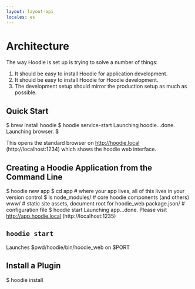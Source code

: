 ```yaml
---
layout: layout-api
locales: es
---
```


# Architecture

The way Hoodie is set up is trying to solve a number of things:

1. It should be easy to install Hoodie for application development.
2. It should be easy to install Hoodie for Hoodie development.
3. The development setup should mirror the production setup as much as possible.


## Quick Start

  $ brew install hoodie
  $ hoodie service-start
  Launching hoodie...done.
  Launching browser.
  $

This opens the standard browser on http://hoodie.local (http://localhost:1234) which shows the hoodie web interface.

## Creating a Hoodie Application from the Command Line

  $ hoodie new app
  $ cd app # where your app lives, all of this lives in your version control
  $ ls
  node_modules/ # core hoodie components (and others)
  www/ # static site assets, document root for hoodie_web
  package.json/ # configuration file
  $ hoodie start
  Launching app...done. Please visit http://app.hoodie.local (http://localhost:1235)

## `hoodie start`

Launches $pwd/hoodie/bin/hoodie_web on $PORT


## Install a Plugin

  $ hoodie install <name>
